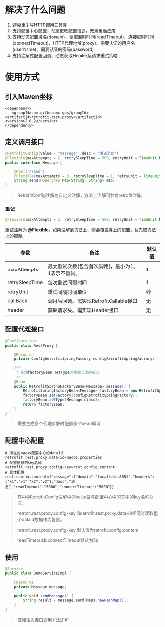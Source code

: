 # 解决了什么问题

1. 避免重复写HTTP调用工具类
2. 支持配置中心配置，动态更改配置信息，无需重启应用
3. 支持动态配置域名(domain)、读取超时时间(readTimeout)、连接超时时间(connectTimeout)、HTTP代理地址(proxy)、需要认证的用户名(userName)、需要认证的密码(password)
4. 支持注解式配置回调、动态获取Header及请求重试策略

# 使用方式

## 引入Maven坐标

```properties
<dependency>
   <groupId>com.github.mx-go</groupId>
<artifactId>retrofit-rest-proxy</artifactId>
<version>2.0.2</version>
</dependency>
```

## 定义调用接口

```java
@RetrofitConfig(value = "message", desc = "发送消息")
@Flexible(maxAttempts = 2, retrySleepTime = 500, retryUnit = TimeUnit.MILLISECONDS)
public interface Message {

    @POST("/send")
    @Flexible(maxAttempts = 3, retrySleepTime = 1, retryUnit = TimeUnit.SECONDS)
    String send(@QueryMap Map<String, String> map);
}
```

> RetrofitConfig注解为自定义注解，方法上注解可参考retrofit注解。

### 重试

```java
@Flexible(maxAttempts = 2, retrySleepTime = 500, retryUnit = TimeUnit.MILLISECONDS)
```

重试注解为 **@Flexible**，如果注解到方法上，则会覆盖类上的配置，优先取方法上的策略。

| 参数           | 备注                                               | 默认值 |
| -------------- | -------------------------------------------------- | ------ |
| maxAttempts    | 最大重试次数(包含首次调用)，最小为1。1表示不重试。 | 1      |
| retrySleepTime | 每次重试间隔时间                                   | 1      |
| retryUnit      | 重试间隔时间单位                                   | 秒     |
| callBack  | 调用后回调。需实现RetrofitCallable接口             | 无     |
| header  | 获取请求头。需实现Header接口             | 无     |

## 配置代理接口

```java
@Configuration
public class RestProxy {

    @Resource
    private ConfigRetrofitSpringFactory configRetrofitSpringFactory;

    /**
     * 配置factoryBean.setType为需要代理的接口
     */
    @Bean
    public RetrofitSpringFactoryBean<Message> message() {
        RetrofitSpringFactoryBean<Message> factoryBean = new RetrofitSpringFactoryBean<>();
        factoryBean.setFactory(configRetrofitSpringFactory);
        factoryBean.setType(Message.class);
        return factoryBean;
    }
}
```

> 需要生成多个代理对象时配置多个bean即可

## 配置中心配置

```properties
# 所在的nacos配置中心的dataId
retrofit.rest.proxy.data-id=nacos.properties
# 配置信息的key名称
retrofit.rest.proxy.config-key=rest.config.content
# 具体配置
rest.config.content={"message":{"domain":"localhost:8081","headers":{"k1":"v1","k2":"v2"},"desc":"消息","readTimeout":"5000","connectTimeout":"5000"}}
```

> 其中@RetrofitConfig注解中的value要与配置中心中的其中的key名称对应。
>
> retrofit.rest.proxy.config-key 和retrofit.rest.proxy.data-id相同时读取整个dataId数据作为配置。
>
> retrofit.rest.proxy.config-key 默认值为retrofit.config.content
>
> readTimeout和connectTimeout默认为5s

## 使用

```java
@Service
public class DemoServiceImpl {

    @Resource
    private Message message;

    public void sendMessage() {
        String result = message.send(Maps.newHashMap());
    }
}
```

> 直接注入接口调用方法即可